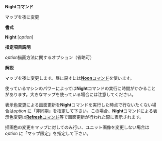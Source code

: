 **Nightコマンド**

マップを夜に変更

**書式**

**Night** [*option*]

**指定項目説明**

*option*描画方法に関するオプション（省略可）

**解説**

マップを夜に変更します。昼に戻すには[**Noon**コマンド](Noonコマンド.md)を使います。

使っているマシンのパワーによっては**Night**コマンドの実行に時間がかかることがあります。大きなマップを使っている場合には注意してください。

表示色変更による画面更新を**Night**コマンドを実行した時点で行ないたくない場合は*option* に「非同期」を指定して下さい。この場合、**Night**コマンドによる表示色変更は[**Refresh**コマンド](Refreshコマンド.md)等で画面更新が行われた際に表示されます。

描画色の変更をマップに対してのみ行い、ユニット画像を変更しない場合は*option* に「マップ限定」を指定して下さい。

